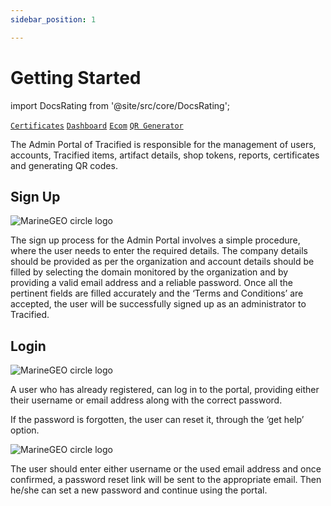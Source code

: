 ```yaml
---
sidebar_position: 1 

---
```

# Getting Started

import DocsRating from '@site/src/core/DocsRating';


[`Certificates`](./certificates) [`Dashboard`](./dashborad) [`Ecom`](./Ecom) [`QR Generator`](./QRGen)

The Admin Portal of Tracified is responsible for the management of users, accounts, Tracified items, artifact details, shop tokens, reports, certificates and generating QR codes. 





## Sign Up 

![MarineGEO circle logo](../../static/img/Picture1.png "MarineGEO logo")


The sign up process for the Admin Portal involves a simple procedure, where the user needs to enter the required details. The company     details should be provided as per the organization and account details should be filled by selecting the domain monitored by the organization and by providing a valid email address and a reliable password. Once all the pertinent fields are filled accurately and the ‘Terms  and Conditions’ are accepted, the user will be successfully signed up as an administrator to Tracified. 


## Login

![MarineGEO circle logo](../../static/img/adminlogin.png "MarineGEO logo")


A user who has already registered, can log in to the portal, providing either their username or email address along with the correct password. 

If the password is forgotten, the user can reset it, through the ‘get help’ option.


![MarineGEO circle logo](../../static/img/forgotpw.png "MarineGEO logo")

The user should enter either username or the used email address and once confirmed, a password reset link will be sent to the appropriate email. Then he/she can set a new password and continue using the portal.

<DocsRating pageName="Sign UP"/>
